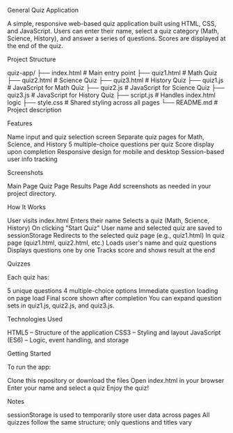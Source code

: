 General Quiz Application

A simple, responsive web-based quiz application built using HTML, CSS, and JavaScript. Users can enter their name, select a quiz category (Math, Science, History), and answer a series of questions. Scores are displayed at the end of the quiz.

Project Structure

quiz-app/
├── index.html           # Main entry point
├── quiz1.html           # Math Quiz
├── quiz2.html           # Science Quiz
├── quiz3.html           # History Quiz
├── quiz1.js             # JavaScript for Math Quiz
├── quiz2.js             # JavaScript for Science Quiz
├── quiz3.js             # JavaScript for History Quiz
├── script.js            # Handles index.html logic
├── style.css            # Shared styling across all pages
└── README.md            # Project description

Features

Name input and quiz selection screen
Separate quiz pages for Math, Science, and History
5 multiple-choice questions per quiz
Score display upon completion
Responsive design for mobile and desktop
Session-based user info tracking

Screenshots

Main Page	Quiz Page	Results Page
Add screenshots as needed in your project directory.

How It Works

User visits index.html
Enters their name
Selects a quiz (Math, Science, History)
On clicking "Start Quiz"
User name and selected quiz are saved to sessionStorage
Redirects to the selected quiz page (e.g., quiz1.html)
In quiz page (quiz1.html, quiz2.html, etc.)
Loads user's name and quiz questions
Displays questions one by one
Tracks score and shows result at the end

Quizzes

Each quiz has:

5 unique questions
4 multiple-choice options
Immediate question loading on page load
Final score shown after completion
You can expand question sets in quiz1.js, quiz2.js, and quiz3.js.

Technologies Used

HTML5 – Structure of the application
CSS3 – Styling and layout
JavaScript (ES6) – Logic, event handling, and storage

Getting Started

To run the app:

Clone this repository or download the files
Open index.html in your browser
Enter your name and select a quiz
Enjoy the quiz!

Notes

sessionStorage is used to temporarily store user data across pages
All quizzes follow the same structure; only questions and titles vary
